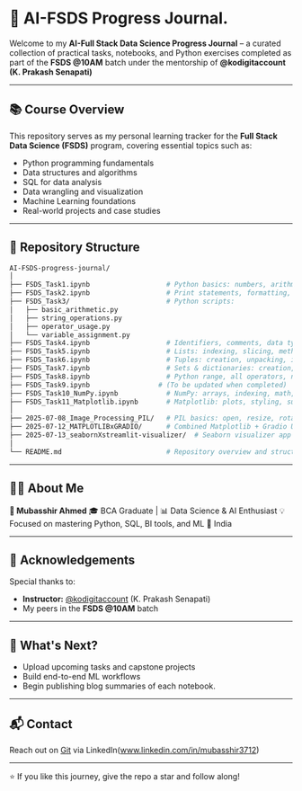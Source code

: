 # 🧠 AI-FSDS Progress Journal.

Welcome to my **AI-Full Stack Data Science Progress Journal** – a curated collection of practical tasks, notebooks, and Python exercises completed as part of the **FSDS @10AM** batch under the mentorship of **@kodigitaccount (K. Prakash Senapati)**

---

## 📚 Course Overview

This repository serves as my personal learning tracker for the **Full Stack Data Science (FSDS)** program, covering essential topics such as:

- Python programming fundamentals
- Data structures and algorithms
- SQL for data analysis
- Data wrangling and visualization
- Machine Learning foundations
- Real-world projects and case studies

---

## 📂 Repository Structure

```bash
AI-FSDS-progress-journal/
│
├── FSDS_Task1.ipynb                   # Python basics: numbers, arithmetic, strings
├── FSDS_Task2.ipynb                   # Print statements, formatting, f-strings
├── FSDS_Task3/                        # Python scripts:
│   ├── basic_arithmetic.py
│   ├── string_operations.py
│   ├── operator_usage.py
│   └── variable_assignment.py
├── FSDS_Task4.ipynb                   # Identifiers, comments, data types
├── FSDS_Task5.ipynb                   # Lists: indexing, slicing, methods
├── FSDS_Task6.ipynb                   # Tuples: creation, unpacking, iteration
├── FSDS_Task7.ipynb                   # Sets & dictionaries: creation, operations, loops
├── FSDS_Task8.ipynb                   # Python range, all operators, number systems
├── FSDS_Task9.ipynb                 # (To be updated when completed)
├── FSDS_Task10_NumPy.ipynb            # NumPy: arrays, indexing, math, random, utils
├── FSDS_Task11_Matplotlib.ipynb       # Matplotlib: plots, styling, subplots
│
├── 2025-07-08_Image_Processing_PIL/   # PIL basics: open, resize, rotate, filters
├── 2025-07-12_MATPLOTLIBxGRADIO/      # Combined Matplotlib + Gradio UI project
├── 2025-07-13_seabornXstreamlit-visualizer/  # Seaborn visualizer app with Streamlit
│
└── README.md                          # Repository overview and structure

```

---

## 🧑‍🎓 About Me

**👤 Mubasshir Ahmed**
🎓 BCA Graduate | 📊 Data Science & AI Enthusiast
💡 Focused on mastering Python, SQL, BI tools, and ML
📍 India

---

## 📣 Acknowledgements

Special thanks to:

- **Instructor:** [@kodigitaccount](https://github.com/kodigitaccount) (K. Prakash Senapati)
- My peers in the **FSDS @10AM** batch

---

## 🚀 What's Next?

- Upload upcoming tasks and capstone projects
- Build end-to-end ML workflows
- Begin publishing blog summaries of each notebook.

---

## 📬 Contact

Reach out on [Git](https://github.com/mubasshirahmed-3712) via LinkedIn(www.linkedin.com/in/mubasshir3712)

---

⭐ If you like this journey, give the repo a star and follow along!
